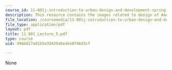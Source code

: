 ```yaml
---
course_id: 11-001j-introduction-to-urban-design-and-development-spring-2006
description: This resource contains the images related to design of American cities.
file_location: /coursemedia/11-001j-introduction-to-urban-design-and-development-spring-2006/996b827ad1b5e33439a6edee0746d3cf_11_001_Lecture_5.pdf
file_type: application/pdf
layout: pdf
title: 11_001_Lecture_5.pdf
type: course
uid: 996b827ad1b5e33439a6edee0746d3cf

---
```

None